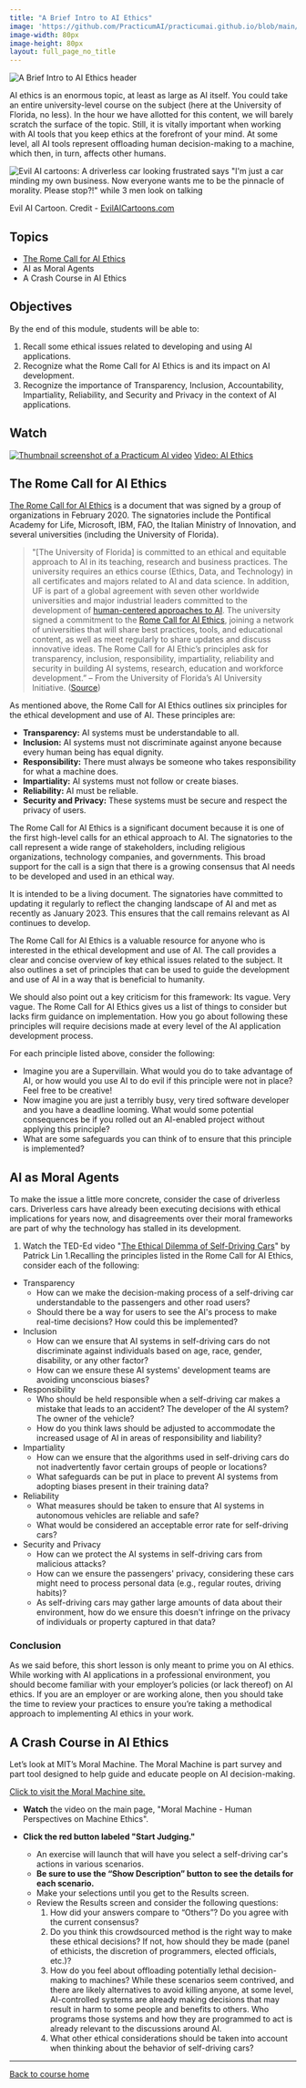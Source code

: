 ```yaml
---
title: "A Brief Intro to AI Ethics"
image: 'https://github.com/PracticumAI/practicumai.github.io/blob/main/images/icons/practicumai_beginner.png?raw=true'
image-width: 80px
image-height: 80px
layout: full_page_no_title
---
```


![A Brief Intro to AI Ethics header](/images/brief_into_to_ai_ethics.png)

AI ethics is an enormous topic, at least as large as AI itself. You could take an entire university-level course on the subject (here at the University of Florida, no less). In the hour we have allotted for this content, we will barely scratch the surface of the topic. Still, it is vitally important when working with AI tools that you keep ethics at the forefront of your mind. At some level, all AI tools represent offloading human decision-making to a machine, which then, in turn, affects other humans.

![Evil AI cartoons: A driverless car looking frustrated says "I'm just a car minding my own business. Now everyone wants me to be the pinnacle of morality. Please stop?!" while 3 men look on talking](/images/Evil_AI_Cartoon_car.jpg)

Evil AI Cartoon. Credit - [EvilAICartoons.com](https://www.evilaicartoons.com/archive/use-all-tools-of-regulation)


## Topics

* [The Rome Call for AI Ethics](#the-rome-call-for-ai-ethics)
* AI as Moral Agents
* A Crash Course in AI Ethics

## Objectives
By the end of this module, students will be able to:

1. Recall some ethical issues related to developing and using AI applications.
1. Recognize what the Rome Call for AI Ethics is and its impact on AI development.
1. Recognize the importance of Transparency, Inclusion, Accountability, Impartiality, Reliability, and Security and Privacy in the context of AI applications.

## Watch

[![Thumbnail screenshot of a Practicum AI video](/images/video_thumbnail.png)](https://mediasite.video.ufl.edu/Mediasite/Play/471be469013f4837b8b2c0c36815306f1d) [Video: AI Ethics](https://mediasite.video.ufl.edu/Mediasite/Play/471be469013f4837b8b2c0c36815306f1d)

## The Rome Call for AI Ethics

[The Rome Call for AI Ethics](https://www.romecall.org/the-call/) is a document that was signed by a group of organizations in February 2020. The signatories include the Pontifical Academy for Life, Microsoft, IBM, FAO, the Italian Ministry of Innovation, and several universities (including the University of Florida).

> "[The University of Florida] is committed to an ethical and equitable approach to AI in its teaching, research and business practices. The university requires an ethics course (Ethics, Data, and Technology) in all certificates and majors related to AI and data science. In addition, UF is part of a global agreement with seven other worldwide universities and major industrial leaders committed to the development of [human-centered approaches to AI](https://news.ufl.edu/2022/11/rome-ethics/). The university signed a commitment to the [Rome Call for AI Ethics](https://www.romecall.org/), joining a network of universities that will share best practices, tools, and educational content, as well as meet regularly to share updates and discuss innovative ideas. The Rome Call for AI Ethic’s principles ask for transparency, inclusion, responsibility, impartiality, reliability and security in building AI systems, research, education and workforce development.” – From the University of Florida’s AI University Initiative. ([Source](https://ai.ufl.edu/about/ai-ethics/))

As mentioned above, the Rome Call for AI Ethics outlines six principles for the ethical development and use of AI. These principles are:

* **Transparency:** AI systems must be understandable to all.
* **Inclusion:** AI systems must not discriminate against anyone because every human being has equal dignity.
* **Responsibility:** There must always be someone who takes responsibility for what a machine does.
* **Impartiality:** AI systems must not follow or create biases.
* **Reliability:** AI must be reliable.
* **Security and Privacy:** These systems must be secure and respect the privacy of users.

The Rome Call for AI Ethics is a significant document because it is one of the first high-level calls for an ethical approach to AI. The signatories to the call represent a wide range of stakeholders, including religious organizations, technology companies, and governments. This broad support for the call is a sign that there is a growing consensus that AI needs to be developed and used in an ethical way.

It is intended to be a living document. The signatories have committed to updating it regularly to reflect the changing landscape of AI and met as recently as January 2023. This ensures that the call remains relevant as AI continues to develop.

The Rome Call for AI Ethics is a valuable resource for anyone who is interested in the ethical development and use of AI. The call provides a clear and concise overview of key ethical issues related to the subject. It also outlines a set of principles that can be used to guide the development and use of AI in a way that is beneficial to humanity.

We should also point out a key criticism for this framework: Its vague. Very vague. The Rome Call for AI Ethics gives us a list of things to consider but lacks firm guidance on implementation. How you go about following these principles will require decisions made at every level of the AI application development process.

For each principle listed above, consider the following:

* Imagine you are a Supervillain. What would you do to take advantage of AI, or how would you use AI to do evil if this principle were not in place? Feel free to be creative!
* Now imagine you are just a terribly busy, very tired software developer and you have a deadline looming. What would some potential consequences be if you rolled out an AI-enabled project without applying this principle?
* What are some safeguards you can think of to ensure that this principle is implemented?

## AI as Moral Agents

To make the issue a little more concrete, consider the case of driverless cars. Driverless cars have already been executing decisions with ethical implications for years now, and disagreements over their moral frameworks are part of why the technology has stalled in its development. 

1. Watch the TED-Ed video "[The Ethical Dilemma of Self-Driving Cars](https://youtu.be/ixIoDYVfKA0)" by Patrick Lin
1.Recalling the principles listed in the Rome Call for AI Ethics, consider each of the following:

* Transparency
   * How can we make the decision-making process of a self-driving car understandable to the passengers and other road users?
   * Should there be a way for users to see the AI's process to make real-time decisions? How could this be implemented?
* Inclusion
   * How can we ensure that AI systems in self-driving cars do not discriminate against individuals based on age, race, gender, disability, or any other factor?
   * How can we ensure these AI systems' development teams are avoiding unconscious biases?
* Responsibility
   * Who should be held responsible when a self-driving car makes a mistake that leads to an accident? The developer of the AI system? The owner of the vehicle?
   * How do you think laws should be adjusted to accommodate the increased usage of AI in areas of responsibility and liability?
* Impartiality
   * How can we ensure that the algorithms used in self-driving cars do not inadvertently favor certain groups of people or locations?
   * What safeguards can be put in place to prevent AI systems from adopting biases present in their training data?
* Reliability
   * What measures should be taken to ensure that AI systems in autonomous vehicles are reliable and safe?
   * What would be considered an acceptable error rate for self-driving cars?
* Security and Privacy
   * How can we protect the AI systems in self-driving cars from malicious attacks?
   * How can we ensure the passengers' privacy, considering these cars might need to process personal data (e.g., regular routes, driving habits)?
   * As self-driving cars may gather large amounts of data about their environment, how do we ensure this doesn't infringe on the privacy of individuals or property captured in that data?

### Conclusion

As we said before, this short lesson is only meant to prime you on AI ethics. While working with AI applications in a professional environment, you should become familiar with your employer’s policies (or lack thereof) on AI ethics. If you are an employer or are working alone, then you should take the time to review your practices to ensure you’re taking a methodical approach to implementing AI ethics in your work.

## A Crash Course in AI Ethics

Let’s look at MIT’s Moral Machine. The Moral Machine is part survey and part tool designed to help guide and educate people on AI decision-making.

[Click to visit the Moral Machine site.](https://www.moralmachine.net/)

* **Watch** the video on the main page, "Moral Machine - Human Perspectives on Machine Ethics".
* **Click the red button labeled "Start Judging."**

  * An exercise will launch that will have you select a self-driving car's actions in various scenarios. 
  * **Be sure to use the “Show Description” button to see the details for each scenario.**
  * Make your selections until you get to the Results screen. 
  * Review the Results screen and consider the following questions:
      1. How did your answers compare to “Others”? Do you agree with the current consensus?
      1. Do you think this crowdsourced method is the right way to make these ethical decisions? If not, how should they be made (panel of ethicists, the discretion of programmers, elected officials, etc.)?
      1. How do you feel about offloading potentially lethal decision-making to machines? While these scenarios seem contrived, and there are likely alternatives to avoid killing anyone, at some level, AI-controlled systems are already making decisions that may result in harm to some people and benefits to others. Who programs those systems and how they are programmed to act is already relevant to the discussions around AI.
      1. What other ethical considerations should be taken into account when thinking about the behavior of self-driving cars?

***

[Back to course home](/getting_started/README)